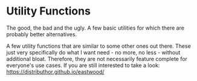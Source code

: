 # Utility Functions

The good, the bad and the ugly. A few basic utilities for which there are probably better alternatives.

A few utility functions that are similar to some other ones out there. These just very specifically do what I want need - no more, no less - without additional bloat. Therefore, they are not necessarily feature complete for everyone's
use cases. If you are still interested to take a look: https://distributhor.github.io/eastwood/

